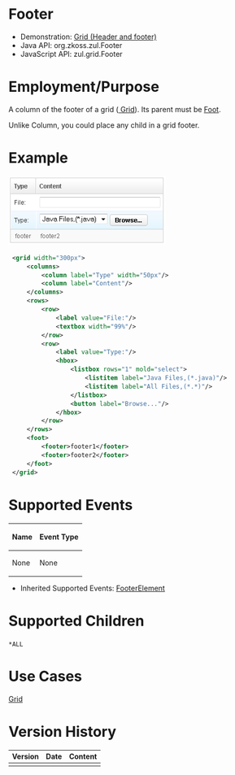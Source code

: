 

# Footer

- Demonstration: [Grid (Header and
  footer)](http://www.zkoss.org/zkdemo/grid/header_and_footer)
- Java API: <javadoc>org.zkoss.zul.Footer</javadoc>
- JavaScript API: <javadoc directory="jsdoc">zul.grid.Footer</javadoc>


# Employment/Purpose

A column of the footer of a grid ([
Grid]({{site.baseurl}}/zk_component_ref/data/grid)). Its parent must be
[ Foot]({{site.baseurl}}/zk_component_ref/data/grid/foot).

Unlike Column, you could place any child in a grid footer.

# Example

![](/zk_component_ref/images/ZKComRef_Foot_Example.png)

```xml
 <grid width="300px">
     <columns>
         <column label="Type" width="50px"/>
         <column label="Content"/>
     </columns>
     <rows>
         <row>
             <label value="File:"/>
             <textbox width="99%"/>
         </row>
         <row>
             <label value="Type:"/>
             <hbox>
                 <listbox rows="1" mold="select">
                     <listitem label="Java Files,(*.java)"/>
                     <listitem label="All Files,(*.*)"/>
                 </listbox>
                 <button label="Browse..."/>
             </hbox>
         </row>
     </rows>
     <foot>
         <footer>footer1</footer>
         <footer>footer2</footer>
     </foot>
 </grid>
```

# Supported Events

<table>
<thead>
<tr class="header">
<th><center>
<p>Name</p>
</center></th>
<th><center>
<p>Event Type</p>
</center></th>
</tr>
</thead>
<tbody>
<tr class="odd">
<td><p>None</p></td>
<td><p>None</p></td>
</tr>
</tbody>
</table>

- Inherited Supported Events: [
  FooterElement]({{site.baseurl}}/zk_component_ref/base_components/footerelement#Supported_Events)

# Supported Children

`*ALL`

# Use Cases

[ Grid]({{site.baseurl}}/zk_component_ref/data/grid#Use_Cases)

# Version History



| Version | Date | Content |
|---------|------|---------|
|         |      |         |


